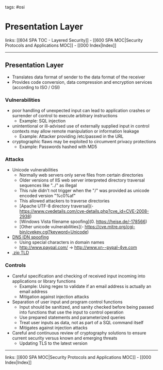 tags: #osi

# Presentation Layer

links: [[604 SPA TOC - Layered Security]] - [[600 SPA MOC|Security Protocols and Applications MOC]] - [[000 Index|Index]]

---

## Presentation Layer

- Translates data format of sender to the data format of the receiver
- Provides code conversion, data compression and encryption services (according to ISO / OSI)

### Vulnerabilities

- poor handling of unexpected input can lead to application crashes or surrender of control to execute arbitrary instructions
	- Example: SQL injection
- unintentional or ill-advised use of externally supplied input in control contexts may allow remote manipulation or information leakage
	- Example: Attacker providing /etc/passwd in the URL
- cryptographic flaws may be exploited to circumvent privacy protections
	- Example: Passwords hashed with MD5

### Attacks

- Unicode vulnerabilities
	- Normally web servers only serve files from certain directories
	- Older versions of IIS web server interpreted directory traversal sequences like "../" as illegal
	- This rule didn't not trigger when the "/" was provided as unicode encoded version "%c0%af"
	- This allowed attackers to traverse directories
	- [Apache UTF-8 directory traversal](- https://www.cvedetails.com/cve-details.php?cve_id=CVE-2008-2938)
	- [Windows Vista filename spoofing](0. https://heise.de/-178566)
	- [Other unicode vulnerabilities](- https://cve.mitre.org/cgi-bin/cvekey.cgi?keyword=Unicode)
- [DNS IDN spoofing](https://heise.de/-132814)
	- Using special characters in domain names
	- http://www.pаypal.com/ -> http://www.xn--pypal-4ve.com
- [.zip TLD](https://www.digitec.ch/de/page/neue-zip-domain-wird-bereits-von-cyberkriminellen-missbraucht-27828)

### Controls

- Careful specification and checking of received input incoming into applications or library functions
	- Example: Using regex to validate if an email address is actually an email address
	- Mitigation against injection attacks
- Separation of user input and program control functions
	- Input should be sanitized, and sanity checked before being passed into functions that use the input to control operation
	- Use prepared statements and parameterized queries
	- Treat user inputs as data, not as part of a SQL command itself
	- Mitigates against injection attacks
- Careful and continuous review of cryptography solutions to ensure current security versus known and emerging threats
	- Updating TLS to the latest version

---
links: [[600 SPA MOC|Security Protocols and Applications MOC]] - [[000 Index|Index]]